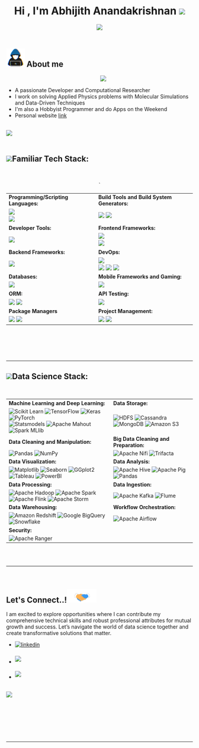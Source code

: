 <h1 align="center"><b>Hi , I'm Abhijith Anandakrishnan </b><img src="https://media.giphy.com/media/hvRJCLFzcasrR4ia7z/giphy.gif" width="35"></h1>
<!--  -->
<div align="center">
  <a href="https://github.com/DenverCoder1/readme-typing-svg"><img src="https://readme-typing-svg.herokuapp.com?font=Time+New+Roman&color=cyan&size=25&center=true&vCenter=true&width=600&height=100&lines=Namaste+...&hearts;++;I'm+a+Developer;and+Computational+Scientist;Love+to+learn+new+stuffs..<3"></a>
</div>


<br>



	
## <picture><img src = "https://github.com/0xAbdulKhalid/0xAbdulKhalid/raw/main/assets/mdImages/about_me.gif" width = 50px></picture> **About me**

<picture> <img align="right" src="https://i.giphy.com/media/CrFLL3CnRpw5ddlBMm/giphy.webp" width = 250px></picture>

<br>

- A passionate Developer and Computational Researcher
- I work on solving Applied Physics problems with Molecular Simulations and Data-Driven Techniques
- I'm also a Hobbyist Programmer and do Apps on the Weekend
- Personal website [link](https://www.abhijithanandan.com)
<br><br>

<img src="https://user-images.githubusercontent.com/73097560/115834477-dbab4500-a447-11eb-908a-139a6edaec5c.gif"><br><br>



## <img src="https://media2.giphy.com/media/QssGEmpkyEOhBCb7e1/giphy.gif?cid=ecf05e47a0n3gi1bfqntqmob8g9aid1oyj2wr3ds3mg700bl&rid=giphy.gif" width ="25"><b>Familiar Tech Stack:</b>
<br>

<!-- Tech stack using html table -->
<div align="center"><table border="0">
<p align="center">
<tbody>
  <tr>
    <td><strong>Programming/Scripting Languages:</strong></td>
    <td><strong>Build Tools and Build System Generators:</strong></td>
  </tr>
  <tr>
    <td><img src="https://skillicons.dev/icons?i=c,cpp,rust,py,php,js" /><br>
    <img src="https://skillicons.dev/icons?i=bash,dart,kotlin" /></td>
    	<td><img src="https://skillicons.dev/icons?i=make,cmake,gradle"/>
    	<img src="https://skillicons.dev/icons?i=webpack"/>	
  </td>
  </tr>
  <tr>
    <td><strong>Developer Tools:</strong></td>
    <td><strong>Frontend Frameworks:</strong></td>
  </tr>
  <tr>
    <td><img src="https://skillicons.dev/icons?i=vscode,neovim,git,linux,idea,androidstudio"/></td> 	
    <td><img src="https://skillicons.dev/icons?i=html,css,sass,materialui,tailwind,angular"/><br>
    <img src="https://skillicons.dev/icons?i=react,redux,threejs,nextjs"/></td>
  </tr>
  <tr>
    <td><strong>Backend Frameworks:</strong></td>
    <td><strong>DevOps:</strong></td>
  </tr>
  <tr>
    	<td><img src="https://skillicons.dev/icons?i=express,django,flask,nodejs,laravel,fastapi"/></td>
    	<td><img src="https://skillicons.dev/icons?i=docker,kubernetes,jenkins,githubactions,gitlab,nginx"/><br>
        <img src="https://cdn.jsdelivr.net/gh/devicons/devicon/icons/apache/apache-original.svg" width="50em"/>
	<img src="https://skillicons.dev/icons?i=aws,gcp,azure"/>
	<img src="https://cdn.jsdelivr.net/gh/devicons/devicon/icons/digitalocean/digitalocean-original.svg" width="50em" /></td>
  </tr>
  <tr>
    <td><strong>Databases:</strong></td>
    <td><strong>Mobile Frameworks and Gaming:</strong></td>
  </tr>
  <tr>
    	<td><img src="https://skillicons.dev/icons?i=mongodb,postgres,mysql,sqlite,redis"/></td>
    	<td><img src="https://skillicons.dev/icons?i=flutter,unity,blender"/></td>
  </tr>
  <tr>
    <td><strong>ORM:</strong></td>
    <td><strong>API Testing:</strong></td>
  </tr>
  <tr>
    	<td>
        <img src="https://skillicons.dev/icons?i=sequelize"/>
        <img src="https://cdn.jsdelivr.net/gh/devicons/devicon/icons/sqlalchemy/sqlalchemy-original.svg" width=50em />
      </td>
    	<td ><img src="https://skillicons.dev/icons?i=postman"/></td>
  </tr>
  <tr>
    <td><strong>Package Managers</strong></td>
    <td><strong>Project Management:</strong></td>
  </tr>
  <tr>
	        <td><img src="https://cdn.jsdelivr.net/gh/devicons/devicon/icons/npm/npm-original-wordmark.svg" width="50em"/>
            <img src="https://cdn.jsdelivr.net/gh/devicons/devicon/icons/composer/composer-original.svg" width=50em/></td>
    	`     <td text-align="center">
              <img src="https://cdn.jsdelivr.net/gh/devicons/devicon/icons/slack/slack-original.svg" width=50em/>
              <img src="https://cdn.jsdelivr.net/gh/devicons/devicon/icons/jira/jira-original.svg" width=50em/>
            </td>
  </tr>
</tbody>
</p>
</table></div>

<br>
<br>

<br>
<br>

-----

## <img src="https://media2.giphy.com/media/QssGEmpkyEOhBCb7e1/giphy.gif?cid=ecf05e47a0n3gi1bfqntqmob8g9aid1oyj2wr3ds3mg700bl&rid=giphy.gif" width ="25"><b>Data Science Stack:</b>
<br>

<!-- Data stack using html table -->

<div><table>
<!-- Align text to center for table -->
<p align="center">
<tbody>
  <tr>
    <td><strong>Machine Learning and Deep Learning:</strong></td>
    <td><strong> Data Storage:</strong></td>
  </tr>
  <tr>
    <td><img alt="Scikit Learn" src="https://img.shields.io/badge/Scikit_Learn-F7931E?style=for-the-badge&logo=scikit-learn&logoColor=white" />
    <img alt="TensorFlow" src="https://img.shields.io/badge/TensorFlow-FF6F00?style=for-the-badge&logo=tensorflow&logoColor=white" />
    <img alt="Keras" src="https://img.shields.io/badge/Keras-D00000?style=for-the-badge&logo=keras&logoColor=white" />
    <img alt="PyTorch" src="https://img.shields.io/badge/PyTorch-EE4C2C?style=for-the-badge&logo=pytorch&logoColor=white" /><br>
    <img alt="Statsmodels" src="https://img.shields.io/badge/Statsmodels-1F3E5A?style=for-the-badge&logo=statsmodels&logoColor=white" />
    <img alt="Apache Mahout" src="https://img.shields.io/badge/Apache_Mahout-EC552F?style=for-the-badge&logo=apachemahout&logoColor=white" />
    <img alt="Spark MLlib" src="https://img.shields.io/badge/Spark_MLlib-E25A1C?style=for-the-badge&logo=apachespark&logoColor=whit" /></td>
    <td><img alt="HDFS" src="https://img.shields.io/badge/HDFS-0A0C0D?style=for-the-badge&logo=apachehadoop&logoColor=%2366CCFF" />
    <img alt="Cassandra" src="https://img.shields.io/badge/Cassandra-b13c12?style=for-the-badge&logo=apachecassandra&logoColor=%231287B1" />
    <img alt="MongoDB" src="https://img.shields.io/badge/MongoDB-4EA94B?style=for-the-badge&logo=mongodb&logoColor=white" />
    <img alt="Amazon S3" src="https://img.shields.io/badge/Amazon_S3-FF9900?style=for-the-badge&logo=amazonaws&logoColor=white" ></td>
  </tr>
  <tr>
    <td><strong>Data Cleaning and Manipulation:</strong></td>
    <td><strong>Big Data Cleaning and Preparation:</strong></td>
  </tr>
  <tr>
    <td><img alt="Pandas" src="https://img.shields.io/badge/Pandas-150458?style=for-the-badge&logo=pandas&logoColor=white" />
            <img alt="NumPy" src="https://img.shields.io/badge/NumPy-013243?style=for-the-badge&logo=numpy&logoColor=white" /></td>
    <td><img alt="Apache Nifi" src="https://img.shields.io/badge/Apache_Nifi-0A7B83?style=for-the-badge&logo=apachenifi&logoColor=white" />
            <img alt="Trifacta" src="https://img.shields.io/badge/Trifacta-D53939?style=for-the-badge&logo=trifacta&logoColor=white" /></td>
  </tr>
  <tr>
    <td><strong>Data Visualization:</strong></td>
    <td><strong>Data Analysis:</strong></td>
  </tr>
  <tr>
    <td><img alt="Matplotlib" src="https://img.shields.io/badge/Matplotlib-11557C?style=for-the-badge&logo=matplotlib&logoColor=white" />
    <img alt="Seaborn" src="https://img.shields.io/badge/Seaborn-8A2BE2?style=for-the-badge&logo=seaborn&logoColor=white" />
    <img alt="GGplot2" src="https://img.shields.io/badge/GGplot2-FF4785?style=for-the-badge&logo=ggplot2&logoColor=white" />
    <img alt="Tableau" src="https://img.shields.io/badge/Tableau-E97627?style=for-the-badge&logo=tableau&logoColor=white" />
    <img alt="PowerBI" src="https://img.shields.io/badge/PowerBI-F2C811?style=for-the-badge&logo=powerbi&logoColor=black" /></td>
    <td><img alt="Apache Hive" src="https://img.shields.io/badge/Apache_Hive-FDEE21?style=for-the-badge&logo=apachehive&logoColor=black" />
    <img alt="Apache Pig" src="https://img.shields.io/badge/Apache_Pig-FC4B6C?style=for-the-badge&logo=apachepig&logoColor=white" />
    <img alt="Pandas" src="https://img.shields.io/badge/Pandas-150458?style=for-the-badge&logo=pandas&logoColor=white" /></td>
  </tr>
  <tr>
    <td><strong> Data Processing:</strong></td>
    <td><strong>Data Ingestion:</strong></td>
  </tr>
  <tr>
    <td><img alt="Apache Hadoop" src="https://img.shields.io/badge/Apache_Hadoop-0A0C0D?style=for-the-badge&logo=apachehadoop&logoColor=%2366CCFF" />
    <img alt="Apache Spark" src="https://img.shields.io/badge/Apache_Spark-E25A1C?style=for-the-badge&logo=apachespark&logoColor=white" />
    <img alt="Apache Flink" src="https://img.shields.io/badge/Apache_Flink-E6526F?style=for-the-badge&logo=apacheflink&logoColor=white" />
    <img alt="Apache Storm" src="https://img.shields.io/badge/Apache_Storm-5C2D91?style=for-the-badge&logo=apachestorm&logoColor=white" /></td>
    <td><img alt="Apache Kafka" src="https://img.shields.io/badge/Apache_Kafka-231F20?style=for-the-badge&logo=apachekafka&logoColor=white" />
    <img alt="Flume" src="https://img.shields.io/badge/Flume-0E76A8?style=for-the-badge&logo=flume&logoColor=white" /</td>
  </tr>
  <tr>
    <td><strong> Data Warehousing:</strong></td>
    <td><strong>Workflow Orchestration:</strong></td>
  </tr>
  <tr>
    <td><img alt="Amazon Redshift" src="https://img.shields.io/badge/Amazon_Redshift-FF9900?style=for-the-badge&logo=amazonaws&logoColor=white" />
    <img alt="Google BigQuery" src="https://img.shields.io/badge/Google_BigQuery-4285F4?style=for-the-badge&logo=googlecloud&logoColor=white" />
    <img alt="Snowflake" src="https://img.shields.io/badge/Snowflake-29B5E8?style=for-the-badge&logo=snowflake&logoColor=white" /></td>
    <td><img alt="Apache Airflow" src="https://img.shields.io/badge/Apache_Airflow-017CEE?style=for-the-badge&logo=apacheairflow&logoColor=white" /></td>
  </tr>
  <tr>
    <td><strong>Security:</strong></td>
  </tr>
  <tr>
    <td><img alt="Apache Ranger" src="https://img.shields.io/badge/Apache_Ranger-2D6B22?style=for-the-badge&logo=apacheranger&logoColor=white" /></td>
  </tr>
</tbody>
</table></div>
</p>

<!-- Tech Stack using html list -->

<!-- <p align="center"> -->
<!-- 	 -->
<!-- - **Programming/Scripting Languages**: -->

<!-- <div align="center"> -->
<!--     	<img src="https://skillicons.dev/icons?i=c,cpp,rust,py,php,js,bash,dart,kotlin" /> -->
<!-- </div> -->

<!-- <br> -->

<!-- - **Build Tools and Build System Generators**: -->

<!-- <div align="center"> -->
<!--     	<img src="https://skillicons.dev/icons?i=make,cmake,gradle"/> -->
<!--     	<img src="https://skillicons.dev/icons?i=webpack"/>	 -->
<!-- 	<img src="https://cdn.jsdelivr.net/gh/devicons/devicon/icons/npm/npm-original-wordmark.svg" width="50em"/> -->
<!-- </div> -->

<!-- <br> -->
<!--      -->
<!-- - **Developer Tools**: -->

<!-- <div align="center"> -->
<!--     	<img src="https://skillicons.dev/icons?i=vscode,neovim,git,linux,idea,androidstudio"/> -->
<!-- </div> -->

<!-- <br> -->

<!-- - **Frontend Frameworks**: -->

<!-- <div align="center"> -->
<!--     	<img src="https://skillicons.dev/icons?i=html,css,sass,materialui,tailwind,angular,react,redux,threejs,nextjs"/> -->
<!-- </div> -->

<!-- <br> -->

<!-- - **Backend Frameworks**: -->

<!-- <div align="center"> -->
<!--     	<img src="https://skillicons.dev/icons?i=express,django,flask,nodejs,laravel,fastapi"/> -->
<!-- </div> -->

<!-- <br> -->


<!-- - **DevOps**: -->

<!-- <div align="center"> -->
<!--     	<img src="https://skillicons.dev/icons?i=docker,kubernetes,jenkins,githubactions,gitlab,nginx"/> -->
<!--         <img src="https://cdn.jsdelivr.net/gh/devicons/devicon/icons/apache/apache-original.svg" width="50em"/> -->
<!-- 	<img src="https://skillicons.dev/icons?i=aws,gcp,azure"/> -->
<!-- 	<img src="https://cdn.jsdelivr.net/gh/devicons/devicon/icons/digitalocean/digitalocean-original.svg" width="50em" /> -->
<!-- </div> -->

<!-- <br> -->


<!-- - **Databases**: -->

<!-- <div align="center"> -->
<!--     	<img src="https://skillicons.dev/icons?i=mongodb,postgres,mysql,sqlite,redis"/> -->
<!-- </div> -->

<!-- <br> -->


<!-- - **Mobile Frameworks and Gaming**: -->

<!-- <div align="center"> -->
<!--     	<img src="https://skillicons.dev/icons?i=flutter,unity,blender"/> -->
<!-- </div> -->

<!-- <br> -->


<!-- - **ORM**: -->

<!-- <div align="center"> -->
<!--     	<img src="https://skillicons.dev/icons?i=sequelize"/> -->
<!--     	<img src="https://cdn.jsdelivr.net/gh/devicons/devicon/icons/sqlalchemy/sqlalchemy-original.svg" width=50em /> -->
<!-- </div> -->

<!-- <br> -->


<!-- - **API Testing**: -->

<!-- <div align="center"> -->
<!--     	<img src="https://skillicons.dev/icons?i=postman"/> -->
<!-- </div> -->

<!-- <br> -->

<!-- - **Project Management**: -->

<!-- <div align="center"> -->
<!--     	<img src="https://cdn.jsdelivr.net/gh/devicons/devicon/icons/slack/slack-original.svg" width=50em/> -->
<!-- 	<img src="https://cdn.jsdelivr.net/gh/devicons/devicon/icons/jira/jira-original.svg" width=50em/>           -->
<!-- </div> -->

<!-- <br> -->

<!-- </p> -->





<!-- Dats Stack using markdown table -->

<!-- |Data Cleaning and Manipulation:|Big Data Cleaning and Preparation:| -->
<!-- |:-----------:|:-----------:| -->
<!-- |![Pandas](https://img.shields.io/badge/Pandas-150458?style=for-the-badge&logo=pandas&logoColor=white) ![NumPy](https://img.shields.io/badge/NumPy-013243?style=for-the-badge&logo=numpy&logoColor=white)|![Apache Nifi](https://img.shields.io/badge/Apache_Nifi-0A7B83?style=for-the-badge&logo=apachenifi&logoColor=white) ![Trifacta](https://img.shields.io/badge/Trifacta-D53939?style=for-the-badge&logo=trifacta&logoColor=white)| -->

<!-- |Data Visualization:|Data Analysis:| -->
<!-- |:-----------:|:-----------:| -->
<!-- |![Matplotlib](https://img.shields.io/badge/Matplotlib-11557C?style=for-the-badge&logo=matplotlib&logoColor=white) ![Seaborn](https://img.shields.io/badge/Seaborn-8A2BE2?style=for-the-badge&logo=seaborn&logoColor=white) ![GGplot2](https://img.shields.io/badge/GGplot2-FF4785?style=for-the-badge&logo=ggplot2&logoColor=white) ![Tableau](https://img.shields.io/badge/Tableau-E97627?style=for-the-badge&logo=tableau&logoColor=white) ![PowerBI](https://img.shields.io/badge/PowerBI-F2C811?style=for-the-badge&logo=powerbi&logoColor=black) | ![Apache Hive](https://img.shields.io/badge/Apache_Hive-FDEE21?style=for-the-badge&logo=apachehive&logoColor=black) ![Apache Pig](https://img.shields.io/badge/Apache_Pig-FC4B6C?style=for-the-badge&logo=apachepig&logoColor=white) ![Pandas](https://img.shields.io/badge/Pandas-150458?style=for-the-badge&logo=pandas&logoColor=white) | -->

<!-- |Machine Learning and Deep Learning:|Data Storage:| -->
<!-- |:-----------:|:-----------:| -->
<!-- |![Scikit Learn](https://img.shields.io/badge/Scikit_Learn-F7931E?style=for-the-badge&logo=scikit-learn&logoColor=white) ![TensorFlow](https://img.shields.io/badge/TensorFlow-FF6F00?style=for-the-badge&logo=tensorflow&logoColor=white) ![Keras](https://img.shields.io/badge/Keras-D00000?style=for-the-badge&logo=keras&logoColor=white) ![PyTorch](https://img.shields.io/badge/PyTorch-EE4C2C?style=for-the-badge&logo=pytorch&logoColor=white) ![Statsmodels](https://img.shields.io/badge/Statsmodels-1F3E5A?style=for-the-badge&logo=statsmodels&logoColor=white) ![Apache Mahout](https://img.shields.io/badge/Apache_Mahout-EC552F?style=for-the-badge&logo=apachemahout&logoColor=white) ![Spark MLlib](https://img.shields.io/badge/Spark_MLlib-E25A1C?style=for-the-badge&logo=apachespark&logoColor=white)| ![HDFS](https://img.shields.io/badge/HDFS-0A0C0D?style=for-the-badge&logo=apachehadoop&logoColor=%2366CCFF) ![Cassandra](https://img.shields.io/badge/Cassandra-b13c12?style=for-the-badge&logo=apachecassandra&logoColor=%231287B1) ![MongoDB](https://img.shields.io/badge/MongoDB-4EA94B?style=for-the-badge&logo=mongodb&logoColor=white) ![Amazon S3](https://img.shields.io/badge/Amazon_S3-FF9900?style=for-the-badge&logo=amazonaws&logoColor=white)| -->

<!-- |Data Processing:|Data Ingestion:| -->
<!-- |:-----------:|:-----------:| -->
<!-- |![Apache Hadoop](https://img.shields.io/badge/Apache_Hadoop-0A0C0D?style=for-the-badge&logo=apachehadoop&logoColor=%2366CCFF) ![Apache Spark](https://img.shields.io/badge/Apache_Spark-E25A1C?style=for-the-badge&logo=apachespark&logoColor=white) ![Apache Flink](https://img.shields.io/badge/Apache_Flink-E6526F?style=for-the-badge&logo=apacheflink&logoColor=white) ![Apache Storm](https://img.shields.io/badge/Apache_Storm-5C2D91?style=for-the-badge&logo=apachestorm&logoColor=white)| ![Apache Kafka](https://img.shields.io/badge/Apache_Kafka-231F20?style=for-the-badge&logo=apachekafka&logoColor=white) ![Flume](https://img.shields.io/badge/Flume-0E76A8?style=for-the-badge&logo=flume&logoColor=white)| -->

<!-- |Data Warehousing:|Workflow Orchestration:| -->
<!-- |:-----------:|:-----------:| -->
<!-- |![Amazon Redshift](https://img.shields.io/badge/Amazon_Redshift-FF9900?style=for-the-badge&logo=amazonaws&logoColor=white) ![Google BigQuery](https://img.shields.io/badge/Google_BigQuery-4285F4?style=for-the-badge&logo=googlecloud&logoColor=white) ![Snowflake](https://img.shields.io/badge/Snowflake-29B5E8?style=for-the-badge&logo=snowflake&logoColor=white)| ![Apache Airflow](https://img.shields.io/badge/Apache_Airflow-017CEE?style=for-the-badge&logo=apacheairflow&logoColor=white)| -->

<!-- |Security:| -->
<!-- |:-----------:| -->
<!-- |![Apache Ranger](https://img.shields.io/badge/Apache_Ranger-2D6B22?style=for-the-badge&logo=apacheranger&logoColor=white)| -->


<!-- Using html list -->

<!-- **Data Cleaning and Manipulation:** -->

<!-- <img alt="Pandas" src="https://img.shields.io/badge/Pandas-150458?style=for-the-badge&logo=pandas&logoColor=white" /> -->
<!-- <img alt="NumPy" src="https://img.shields.io/badge/NumPy-013243?style=for-the-badge&logo=numpy&logoColor=white" /> -->

<!-- **Big Data Cleaning and Preparation:** -->

<!-- <img alt="Apache Nifi" src="https://img.shields.io/badge/Apache_Nifi-0A7B83?style=for-the-badge&logo=apachenifi&logoColor=white" /> -->
<!-- <img alt="Trifacta" src="https://img.shields.io/badge/Trifacta-D53939?style=for-the-badge&logo=trifacta&logoColor=white" /> -->

<!-- **Data Visualization:** -->

<!-- <img alt="Matplotlib" src="https://img.shields.io/badge/Matplotlib-11557C?style=for-the-badge&logo=matplotlib&logoColor=white" /> -->
<!-- <img alt="Seaborn" src="https://img.shields.io/badge/Seaborn-8A2BE2?style=for-the-badge&logo=seaborn&logoColor=white" /> -->
<!-- <img alt="GGplot2" src="https://img.shields.io/badge/GGplot2-FF4785?style=for-the-badge&logo=ggplot2&logoColor=white" /> -->
<!-- <img alt="Tableau" src="https://img.shields.io/badge/Tableau-E97627?style=for-the-badge&logo=tableau&logoColor=white" /> -->
<!-- <img alt="PowerBI" src="https://img.shields.io/badge/PowerBI-F2C811?style=for-the-badge&logo=powerbi&logoColor=black" /> -->

<!-- **Data Analysis:** -->

<!-- <img alt="Apache Hive" src="https://img.shields.io/badge/Apache_Hive-FDEE21?style=for-the-badge&logo=apachehive&logoColor=black" /> -->
<!-- <img alt="Apache Pig" src="https://img.shields.io/badge/Apache_Pig-FC4B6C?style=for-the-badge&logo=apachepig&logoColor=white" /> -->
<!-- <img alt="Pandas" src="https://img.shields.io/badge/Pandas-150458?style=for-the-badge&logo=pandas&logoColor=white" /> -->

<!-- **Machine Learning and Deep Learning:** -->

<!-- <img alt="Scikit Learn" src="https://img.shields.io/badge/Scikit_Learn-F7931E?style=for-the-badge&logo=scikit-learn&logoColor=white" /> -->
<!-- <img alt="TensorFlow" src="https://img.shields.io/badge/TensorFlow-FF6F00?style=for-the-badge&logo=tensorflow&logoColor=white" /> -->
<!-- <img alt="Keras" src="https://img.shields.io/badge/Keras-D00000?style=for-the-badge&logo=keras&logoColor=white" /> -->
<!-- <img alt="PyTorch" src="https://img.shields.io/badge/PyTorch-EE4C2C?style=for-the-badge&logo=pytorch&logoColor=white" /> -->
<!-- <img alt="Statsmodels" src="https://img.shields.io/badge/Statsmodels-1F3E5A?style=for-the-badge&logo=statsmodels&logoColor=white" /> -->
<!-- <img alt="Apache Mahout" src="https://img.shields.io/badge/Apache_Mahout-EC552F?style=for-the-badge&logo=apachemahout&logoColor=white" /> -->
<!-- <img alt="Spark MLlib" src="https://img.shields.io/badge/Spark_MLlib-E25A1C?style=for-the-badge&logo=apachespark&logoColor=white" /> -->

<!-- **Data Storage:** -->

<!-- <img alt="HDFS" src="https://img.shields.io/badge/HDFS-0A0C0D?style=for-the-badge&logo=apachehadoop&logoColor=%2366CCFF" /> -->
<!-- <img alt="Cassandra" src="https://img.shields.io/badge/Cassandra-b13c12?style=for-the-badge&logo=apachecassandra&logoColor=%231287B1" /> -->
<!-- <img alt="MongoDB" src="https://img.shields.io/badge/MongoDB-4EA94B?style=for-the-badge&logo=mongodb&logoColor=white" /> -->
<!-- <img alt="Amazon S3" src="https://img.shields.io/badge/Amazon_S3-FF9900?style=for-the-badge&logo=amazonaws&logoColor=white" /> -->

<!-- **Data Processing:** -->

<!-- <img alt="Apache Hadoop" src="https://img.shields.io/badge/Apache_Hadoop-0A0C0D?style=for-the-badge&logo=apachehadoop&logoColor=%2366CCFF" /> -->
<!-- <img alt="Apache Spark" src="https://img.shields.io/badge/Apache_Spark-E25A1C?style=for-the-badge&logo=apachespark&logoColor=white" /> -->
<!-- <img alt="Apache Flink" src="https://img.shields.io/badge/Apache_Flink-E6526F?style=for-the-badge&logo=apacheflink&logoColor=white" /> -->
<!-- <img alt="Apache Storm" src="https://img.shields.io/badge/Apache_Storm-5C2D91?style=for-the-badge&logo=apachestorm&logoColor=white" /> -->

<!-- **Data Ingestion:** -->

<!-- <img alt="Apache Kafka" src="https://img.shields.io/badge/Apache_Kafka-231F20?style=for-the-badge&logo=apachekafka&logoColor=white" /> -->
<!-- <img alt="Flume" src="https://img.shields.io/badge/Flume-0E76A8?style=for-the-badge&logo=flume&logoColor=white" /> -->

<!-- **Data Warehousing:** -->

<!-- <img alt="Amazon Redshift" src="https://img.shields.io/badge/Amazon_Redshift-FF9900?style=for-the-badge&logo=amazonaws&logoColor=white" /> -->
<!-- <img alt="Google BigQuery" src="https://img.shields.io/badge/Google_BigQuery-4285F4?style=for-the-badge&logo=googlecloud&logoColor=white" /> -->
<!-- <img alt="Snowflake" src="https://img.shields.io/badge/Snowflake-29B5E8?style=for-the-badge&logo=snowflake&logoColor=white" /> -->

<!-- **Workflow Orchestration:** -->

<!-- <img alt="Apache Airflow" src="https://img.shields.io/badge/Apache_Airflow-017CEE?style=for-the-badge&logo=apacheairflow&logoColor=white" /> -->

<!-- **Security:** -->

<!-- <img alt="Apache Ranger" src="https://img.shields.io/badge/Apache_Ranger-2D6B22?style=for-the-badge&logo=apacheranger&logoColor=white" /> -->


<!-- Using markdown list -->

<!-- - **Data Cleaning and Manipulation:** -->

<!--   ![Pandas](https://img.shields.io/badge/Pandas-150458?style=for-the-badge&logo=pandas&logoColor=white) -->
<!--   ![NumPy](https://img.shields.io/badge/NumPy-013243?style=for-the-badge&logo=numpy&logoColor=white) -->
<!--    -->
<!-- - **Big Data Cleaning and Preparation:** -->

<!--   ![Apache Nifi](https://img.shields.io/badge/Apache_Nifi-0A7B83?style=for-the-badge&logo=apachenifi&logoColor=white) -->
<!--   ![Trifacta](https://img.shields.io/badge/Trifacta-D53939?style=for-the-badge&logo=trifacta&logoColor=white) -->

<!-- - **Data Visualization:** -->

<!--   ![Matplotlib](https://img.shields.io/badge/Matplotlib-11557C?style=for-the-badge&logo=matplotlib&logoColor=white) -->
<!--   ![Seaborn](https://img.shields.io/badge/Seaborn-8A2BE2?style=for-the-badge&logo=seaborn&logoColor=white) -->
<!--   ![GGplot2](https://img.shields.io/badge/GGplot2-FF4785?style=for-the-badge&logo=ggplot2&logoColor=white) -->
<!--   ![Tableau](https://img.shields.io/badge/Tableau-E97627?style=for-the-badge&logo=tableau&logoColor=white) -->
<!--   ![PowerBI](https://img.shields.io/badge/PowerBI-F2C811?style=for-the-badge&logo=powerbi&logoColor=black) -->

<!--    -->
<!-- - **Data Analysis:** -->

<!--   ![Apache Hive](https://img.shields.io/badge/Apache_Hive-FDEE21?style=for-the-badge&logo=apachehive&logoColor=black) -->
<!--   ![Apache Pig](https://img.shields.io/badge/Apache_Pig-FC4B6C?style=for-the-badge&logo=apachepig&logoColor=white) -->
<!--   ![Pandas](https://img.shields.io/badge/Pandas-150458?style=for-the-badge&logo=pandas&logoColor=white) -->

<!-- - **Machine Learning and Deep Learning:** -->

<!--   ![Scikit Learn](https://img.shields.io/badge/Scikit_Learn-F7931E?style=for-the-badge&logo=scikit-learn&logoColor=white) -->
<!--   ![TensorFlow](https://img.shields.io/badge/TensorFlow-FF6F00?style=for-the-badge&logo=tensorflow&logoColor=white) -->
<!--   ![Keras](https://img.shields.io/badge/Keras-D00000?style=for-the-badge&logo=keras&logoColor=white) -->
<!--   ![PyTorch](https://img.shields.io/badge/PyTorch-EE4C2C?style=for-the-badge&logo=pytorch&logoColor=white) -->
<!--   ![Statsmodels](https://img.shields.io/badge/Statsmodels-1F3E5A?style=for-the-badge&logo=statsmodels&logoColor=white) -->
<!--   ![Apache Mahout](https://img.shields.io/badge/Apache_Mahout-EC552F?style=for-the-badge&logo=apachemahout&logoColor=white) -->
<!--   ![Spark MLlib](https://img.shields.io/badge/Spark_MLlib-E25A1C?style=for-the-badge&logo=apachespark&logoColor=white) -->

<!-- - **Data Storage:** -->

<!--   ![HDFS](https://img.shields.io/badge/HDFS-0A0C0D?style=for-the-badge&logo=apachehadoop&logoColor=%2366CCFF) -->
<!--   ![Cassandra](https://img.shields.io/badge/Cassandra-b13c12?style=for-the-badge&logo=apachecassandra&logoColor=%231287B1) -->
<!--   ![MongoDB](https://img.shields.io/badge/MongoDB-4EA94B?style=for-the-badge&logo=mongodb&logoColor=white) -->
<!--   ![Amazon S3](https://img.shields.io/badge/Amazon_S3-FF9900?style=for-the-badge&logo=amazonaws&logoColor=white) -->

<!-- - **Data Processing:** -->

<!--   ![Apache Hadoop](https://img.shields.io/badge/Apache_Hadoop-0A0C0D?style=for-the-badge&logo=apachehadoop&logoColor=%2366CCFF) -->
<!--   ![Apache Spark](https://img.shields.io/badge/Apache_Spark-E25A1C?style=for-the-badge&logo=apachespark&logoColor=white) -->
<!--   ![Apache Flink](https://img.shields.io/badge/Apache_Flink-E6526F?style=for-the-badge&logo=apacheflink&logoColor=white) -->
<!--   ![Apache Storm](https://img.shields.io/badge/Apache_Storm-5C2D91?style=for-the-badge&logo=apachestorm&logoColor=white) -->

<!-- - **Data Ingestion:** -->

<!--   ![Apache Kafka](https://img.shields.io/badge/Apache_Kafka-231F20?style=for-the-badge&logo=apachekafka&logoColor=white) -->
<!--   ![Flume](https://img.shields.io/badge/Flume-0E76A8?style=for-the-badge&logo=flume&logoColor=white) -->

<!-- - **Data Warehousing:** -->

<!--   ![Amazon Redshift](https://img.shields.io/badge/Amazon_Redshift-FF9900?style=for-the-badge&logo=amazonaws&logoColor=white) -->
<!--   ![Google BigQuery](https://img.shields.io/badge/Google_BigQuery-4285F4?style=for-the-badge&logo=googlecloud&logoColor=white) -->
<!--   ![Snowflake](https://img.shields.io/badge/Snowflake-29B5E8?style=for-the-badge&logo=snowflake&logoColor=white) -->

<!-- - **Workflow Orchestration:** -->

<!--   ![Apache Airflow](https://img.shields.io/badge/Apache_Airflow-017CEE?style=for-the-badge&logo=apacheairflow&logoColor=white) -->

<!-- - **Security:** -->

<!--   ![Apache Ranger](https://img.shields.io/badge/Apache_Ranger-2D6B22?style=for-the-badge&logo=apacheranger&logoColor=white) -->


<br>
<br>

-----

<br>


## <b> Let's Connect..!</b><img src="https://github.com/0xAbdulKhalid/0xAbdulKhalid/raw/main/assets/mdImages/handshake.gif" width ="80">
<be>
<div align='left'>

I am excited to explore opportunities where I can contribute my comprehensive technical skills and robust professional attributes for mutual growth and success. Let’s navigate the world of data science together and create transformative solutions that matter.

<ul>

<li>
<a href="www.linkedin.com/in/abhijithanandan" target="_blank">
<img src="https://img.shields.io/badge/linkedin:  abhijith-%2300acee.svg?color=405DE6&style=for-the-badge&logo=linkedin&logoColor=white" alt=linkedin style="margin-bottom: 5px;"/>
</a>
</li>

<br>


<li>
<a href="mailto:anandakrishnanabhijith@gmail.com" target="_blank">
<img src="https://img.shields.io/badge/gmail:  abhijith-%23EA4335.svg?style=for-the-badge&logo=gmail&logoColor=white" t=mail style="margin-bottom: 5px;" />
</a>
</li>
	
<br>

<li>
<a href="https://abhijithanandan.com" target="_blank">
<img src="https://img.shields.io/badge/website:  abhijith-%AA344D.svg?style=for-the-badge&logo=sololearn&logoColor=white" t=mail style="margin-bottom: 5px;" />
</a>
</li>
	
</ul>
</div>

<br>

<img src="https://user-images.githubusercontent.com/73097560/115834477-dbab4500-a447-11eb-908a-139a6edaec5c.gif">
<br>
<br>
<br>

<div align='center'>

</div>
<br>
<br>
<br>
<br>

---

<br>
